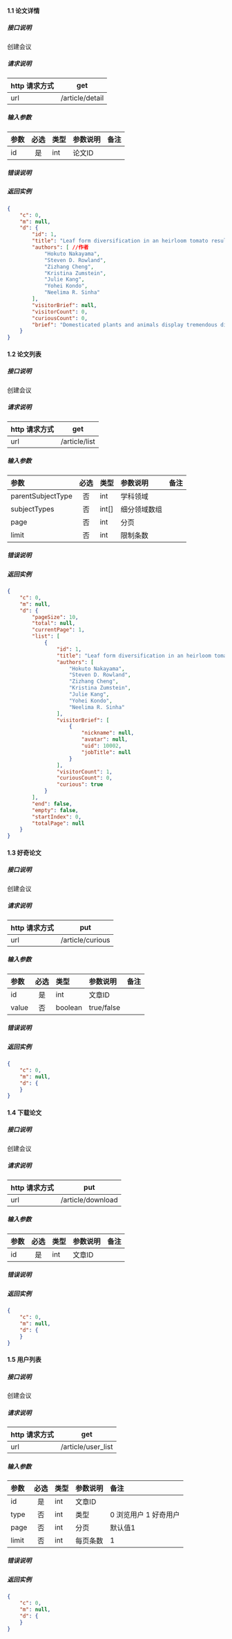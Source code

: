 


#### 1.1 论文详情

##### 接口说明

创建会议

##### 请求说明

| http 请求方式          |get             |
|:------------- |:---------------:|
| url      |/article/detail |

#####  输入参数

| 参数          |必选             | 类型       | 参数说明        | 备注          |
|:-------------|:---------------:|:-------------|:-------------|:-------------|
| id      | 是 | int  |  论文ID |    |


#####  错误说明





#####  返回实例
```json
{
    "c": 0,
    "m": null,
    "d": {
        "id": 1,
        "title": "Leaf form diversification in an heirloom tomato results from alterations in two different HOMEOBOX genes",
        "authors": [ //作者
            "Hokuto Nakayama",
            "Steven D. Rowland",
            "Zizhang Cheng",
            "Kristina Zumstein",
            "Julie Kang",
            "Yohei Kondo",
            "Neelima R. Sinha"
        ],
        "visitorBrief": null,
        "visitorCount": 0,
        "curiousCount": 0,
        "brief": "Domesticated plants and animals display tremendous diversity in various phenotypic traits and often this diversity is seen within the same species. Tomato (Solanum lycopersicum; Solanaceae) cultivars show wide variation in leaf morphology, but the influence of breeding efforts in sculpting this diversity is not known. Here, we demonstrate that a single nucleotide deletion in the homeobox motif of BIPINNATA, which is a BEL-LIKE HOMEODOMAIN gene, led to a highly complex leaf phenotype in an heirloom tomato, Silvery Fir Tree (SiFT). Additionally, a comparative gene network analysis revealed that reduced expression of the ortholog of WUSCHEL RELATED HOMEOBOX 1 is also important for the narrow leaflet phenotype seen in SiFT. Phylogenetic and comparative genome analysis using whole-genome sequencing data suggests that the bip mutation in SiFT is likely a de novo mutation, instead of standing genetic variation. These results provide new insights into natural variation in phenotypic traits introduced into crops during improvement processes after domestication."
    }
}

```




#### 1.2 论文列表

##### 接口说明

创建会议

##### 请求说明

| http 请求方式          |get             |
|:------------- |:---------------:|
| url      |/article/list |

#####  输入参数

| 参数          |必选             | 类型       | 参数说明        | 备注          |
|:-------------|:---------------:|:-------------|:-------------|:-------------|
| parentSubjectType      | 否 |  int  |  学科领域 |    |
| subjectTypes      | 否 |  int[]  |  细分领域数组 |    |
| page      | 否 |  int  |  分页 |    |
| limit      | 否 |  int  |  限制条数 |    |

#####  错误说明





#####  返回实例
```json
{
    "c": 0,
    "m": null,
    "d": {
        "pageSize": 10,
        "total": null,
        "currentPage": 1,
        "list": [
            {
                "id": 1,
                "title": "Leaf form diversification in an heirloom tomato results from alterations in two different HOMEOBOX genes",
                "authors": [
                    "Hokuto Nakayama",
                    "Steven D. Rowland",
                    "Zizhang Cheng",
                    "Kristina Zumstein",
                    "Julie Kang",
                    "Yohei Kondo",
                    "Neelima R. Sinha"
                ],
                "visitorBrief": [
                    {
                        "nickname": null,
                        "avatar": null,
                        "uid": 10002,
                        "jobTitle": null
                    }
                ],
                "visitorCount": 1,
                "curiousCount": 0,
                "curious": true
            }
        ],
        "end": false,
        "empty": false,
        "startIndex": 0,
        "totalPage": null
    }
}

```




#### 1.3 好奇论文

##### 接口说明

创建会议

##### 请求说明

| http 请求方式          |put             |
|:------------- |:---------------:|
| url      |/article/curious |

#####  输入参数

| 参数          |必选             | 类型       | 参数说明        | 备注          |
|:-------------|:---------------:|:-------------|:-------------|:-------------|
| id      | 是 |  int  |  文章ID |    |
| value      | 否 |  boolean  |  true/false |     |

#####  错误说明





#####  返回实例
```json
{
    "c": 0,
    "m": null,
    "d": {
    }
}

```


#### 1.4 下载论文

##### 接口说明

创建会议

##### 请求说明

| http 请求方式          |put             |
|:------------- |:---------------:|
| url      |/article/download |

#####  输入参数

| 参数          |必选             | 类型       | 参数说明        | 备注          |
|:-------------|:---------------:|:-------------|:-------------|:-------------|
| id      | 是 |  int  |  文章ID |    |

#####  错误说明





#####  返回实例
```json
{
    "c": 0,
    "m": null,
    "d": {
    }
}

```




#### 1.5  用户列表

##### 接口说明

创建会议

##### 请求说明

| http 请求方式          |get             |
|:------------- |:---------------:|
| url      |/article/user_list |

#####  输入参数

| 参数          |必选             | 类型       | 参数说明        | 备注          |
|:-------------|:---------------:|:-------------|:-------------|:-------------|
| id      | 是 |  int  |  文章ID |    |
| type      | 否 |  int  |   类型 |  0 浏览用户  1 好奇用户   |
| page      | 否 |  int  |   分页 |  默认值1   |
| limit      | 否 |  int  |   每页条数 |  1   |

#####  错误说明





#####  返回实例
```json
{
    "c": 0,
    "m": null,
    "d": {
    }
}

```











